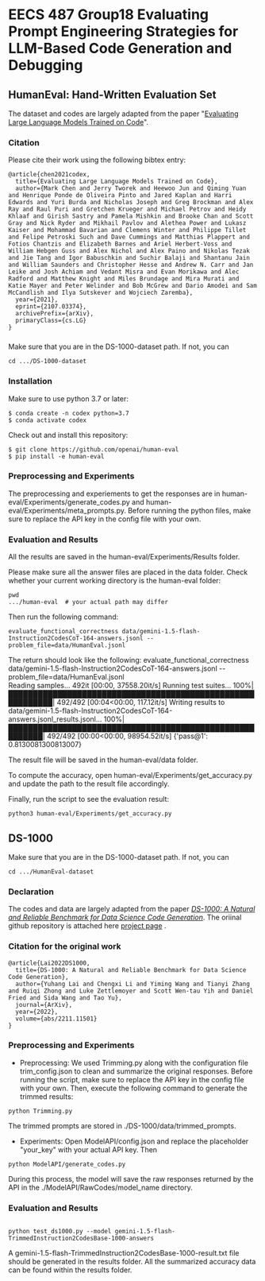 # EECS 487 Group18 Evaluating Prompt Engineering Strategies for LLM-Based Code Generation and Debugging

## HumanEval: Hand-Written Evaluation Set 
The dataset and codes are largely adapted from the paper "[Evaluating Large Language Models Trained on Code](https://arxiv.org/abs/2107.03374)".
### Citation

Please cite their work using the following bibtex entry:

```
@article{chen2021codex,
  title={Evaluating Large Language Models Trained on Code},
  author={Mark Chen and Jerry Tworek and Heewoo Jun and Qiming Yuan and Henrique Ponde de Oliveira Pinto and Jared Kaplan and Harri Edwards and Yuri Burda and Nicholas Joseph and Greg Brockman and Alex Ray and Raul Puri and Gretchen Krueger and Michael Petrov and Heidy Khlaaf and Girish Sastry and Pamela Mishkin and Brooke Chan and Scott Gray and Nick Ryder and Mikhail Pavlov and Alethea Power and Lukasz Kaiser and Mohammad Bavarian and Clemens Winter and Philippe Tillet and Felipe Petroski Such and Dave Cummings and Matthias Plappert and Fotios Chantzis and Elizabeth Barnes and Ariel Herbert-Voss and William Hebgen Guss and Alex Nichol and Alex Paino and Nikolas Tezak and Jie Tang and Igor Babuschkin and Suchir Balaji and Shantanu Jain and William Saunders and Christopher Hesse and Andrew N. Carr and Jan Leike and Josh Achiam and Vedant Misra and Evan Morikawa and Alec Radford and Matthew Knight and Miles Brundage and Mira Murati and Katie Mayer and Peter Welinder and Bob McGrew and Dario Amodei and Sam McCandlish and Ilya Sutskever and Wojciech Zaremba},
  year={2021},
  eprint={2107.03374},
  archivePrefix={arXiv},
  primaryClass={cs.LG}
}
```
### 
Make sure that you are in the DS-1000-dataset path. If not, you can
```shell
cd .../DS-1000-dataset 
```

### Installation

Make sure to use python 3.7 or later:
```
$ conda create -n codex python=3.7
$ conda activate codex
```

Check out and install this repository:
```
$ git clone https://github.com/openai/human-eval
$ pip install -e human-eval
```
### Preprocessing and Experiments
The preprocessing and experiements to get the responses are in human-eval/Experiments/generate_codes.py and human-eval/Experiments/meta_prompts.py.
Before running the python files, make sure to replace the API key in the config file with your own.


### Evaluation and Results

All the results are saved in the human-eval/Experiments/Results folder.


Please make sure all the answer files are placed in the data folder.
Check whether your current working directory is the human-eval folder:
```shell
pwd
.../human-eval  # your actual path may differ
```
Then run the following command:
```shell
evaluate_functional_correctness data/gemini-1.5-flash-Instruction2CodesCoT-164-answers.jsonl --problem_file=data/HumanEval.jsonl 
```

The return should look like the following:
evaluate_functional_correctness data/gemini-1.5-flash-Instruction2CodesCoT-164-answers.jsonl --problem_file=data/HumanEval.jsonl      
Reading samples...
492it [00:00, 37558.20it/s]
Running test suites...
100%|███████████████████████████████████████████████████████████| 492/492 [00:04<00:00, 117.12it/s]
Writing results to data/gemini-1.5-flash-Instruction2CodesCoT-164-answers.jsonl_results.jsonl...
100%|█████████████████████████████████████████████████████████| 492/492 [00:00<00:00, 98954.52it/s]
{'pass@1': 0.8130081300813007}


The result file will be saved in the human-eval/data folder.

To compute the accuracy, open human-eval/Experiments/get_accuracy.py and update the path to the result file accordingly.

Finally, run the script to see the evaluation result:
```shell
python3 human-eval/Experiments/get_accuracy.py
```




## DS-1000
Make sure that you are in the DS-1000-dataset path. If not, you can
```shell
cd .../HumanEval-dataset 
```
### Declaration
The codes and data are largely adapted from the paper [_DS-1000: A Natural and Reliable Benchmark for Data Science Code Generation_](https://arxiv.org/abs/2211.11501). The oriinal github repository is attached here [project page](https://ds1000-code-gen.github.io/) .
### Citation for the original work

```
@article{Lai2022DS1000,
  title={DS-1000: A Natural and Reliable Benchmark for Data Science Code Generation},
  author={Yuhang Lai and Chengxi Li and Yiming Wang and Tianyi Zhang and Ruiqi Zhong and Luke Zettlemoyer and Scott Wen-tau Yih and Daniel Fried and Sida Wang and Tao Yu},
  journal={ArXiv},
  year={2022},
  volume={abs/2211.11501}
}
```
### Preprocessing and Experiments
* Preprocessing: 
We used Trimming.py along with the configuration file trim_config.json to clean and summarize the original responses.
Before running the script, make sure to replace the API key in the config file with your own.
Then, execute the following command to generate the trimmed results:
```shell
python Trimming.py
```
The trimmed prompts are stored in ./DS-1000/data/trimmed_prompts.

* Experiments: 
Open ModelAPI/config.json and replace the placeholder "your_key" with your actual API key.
Then 
```shell
python ModelAPI/generate_codes.py
```
During this process, the model will save the raw responses returned by the API in the ./ModelAPI/RawCodes/model_name directory.

### Evaluation and Results

```shell

python test_ds1000.py --model gemini-1.5-flash-TrimmedInstruction2CodesBase-1000-answers
```
A gemini-1.5-flash-TrimmedInstruction2CodesBase-1000-result.txt file should be generated in the results folder.
All the summarized accuracy data can be found within the results folder.

